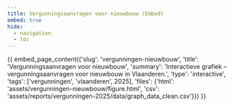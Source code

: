 ```yaml
---
title: Vergunningsaanvragen voor nieuwbouw (Embed)
embed: true
hide:
  - navigation
  - toc
---
```


<div data-embed="true">
{{ embed_page_content({'slug': 'vergunningen-nieuwbouw', 'title': 'Vergunningsaanvragen voor nieuwbouw', 'summary': 'Interactieve grafiek – vergunningsaanvragen voor nieuwbouw in Vlaanderen.', 'type': 'interactive', 'tags': ['vergunningen', 'vlaanderen', 2025], 'files': {'html': 'assets/vergunningen-nieuwbouw/figure.html', 'csv': 'assets/reports/vergunningen-2025/data/graph_data_clean.csv'}}) }}
</div>
